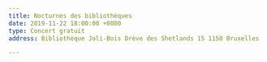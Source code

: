 ```yaml
---
title: Nocturnes des bibliothèques
date: 2019-11-22 18:00:00 +0000
type: Concert gratuit
address: Bibliothèque Joli-Bois Drève des Shetlands 15 1150 Bruxelles

---
```

